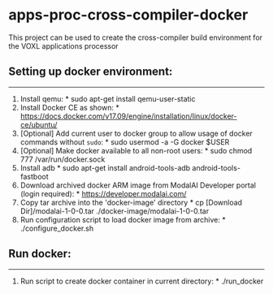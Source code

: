 # apps-proc-cross-compiler-docker

This project can be used to create the cross-compiler build environment for the VOXL applications processor

## Setting up docker environment:
------------------------------
1. Install qemu:
        * sudo apt-get install qemu-user-static
2. Install Docker CE as shown:
        * https://docs.docker.com/v17.09/engine/installation/linux/docker-ce/ubuntu/
3. [Optional] Add current user to docker group to allow usage of docker commands without `sudo`:
        * sudo usermod -a -G docker $USER
4. [Optional] Make docker available to all non-root users:
        * sudo chmod 777 /var/run/docker.sock
5. Install adb
        * sudo apt-get install android-tools-adb android-tools-fastboot
6. Download archived docker ARM image from ModalAI Developer portal (login required):
        * https://developer.modalai.com/
7. Copy tar archive into the 'docker-image' directory
        * cp [Download Dir]/modalai-1-0-0.tar ./docker-image/modalai-1-0-0.tar
8. Run configuration script to load docker image from archive:
        * ./configure_docker.sh

## Run docker:
-----------
1. Run script to create docker container in current directory:
        * ./run_docker